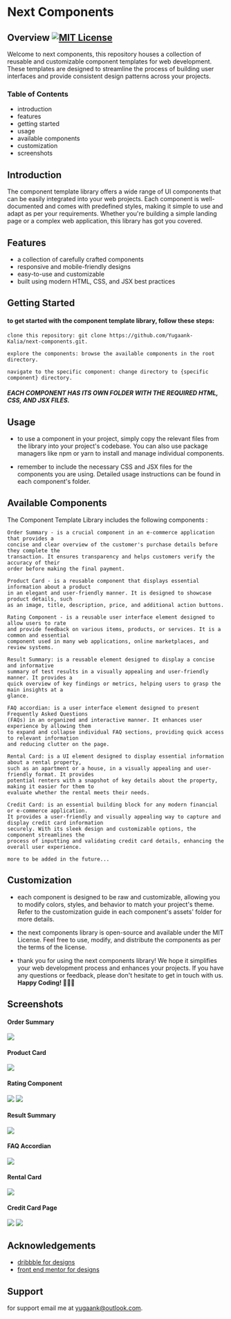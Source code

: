 # Next Components

## Overview [![MIT License](https://img.shields.io/badge/License-MIT-green.svg)](https://choosealicense.com/licenses/mit/)

Welcome to next components, this repository houses a collection of reusable and customizable component templates for web development. These templates are designed to streamline the process of building user
interfaces and provide consistent design patterns across your projects.

### Table of Contents

-   introduction
-   features
-   getting started
-   usage
-   available components
-   customization
-   screenshots

## Introduction

The component template library offers a wide range of UI components that can be easily integrated into your web projects. Each component is well-documented and comes with predefined styles, making it simple to use and adapt as per your requirements. Whether you're building a simple landing page or a complex web application, this library has got you covered.

## Features

-   a collection of carefully crafted components
-   responsive and mobile-friendly designs
-   easy-to-use and customizable
-   built using modern HTML, CSS, and JSX best practices

## Getting Started

#### to get started with the component template library, follow these steps:

```
clone this repository: git clone https://github.com/Yugaank-Kalia/next-components.git.

explore the components: browse the available components in the root directory.

navigate to the specific component: change directory to {specific component} directory.
```

#### **_EACH COMPONENT HAS ITS OWN FOLDER WITH THE REQUIRED HTML, CSS, AND JSX FILES._**

## Usage

-   to use a component in your project, simply copy the relevant files from the library into your project's codebase. You can also use package managers like npm or yarn to install and manage individual components.

-   remember to include the necessary CSS and JSX files for the components you are using. Detailed usage instructions can be found in each component's folder.

## Available Components

The Component Template Library includes the following components :

```
Order Summary - is a crucial component in an e-commerce application that provides a
concise and clear overview of the customer's purchase details before they complete the
transaction. It ensures transparency and helps customers verify the accuracy of their
order before making the final payment.

Product Card - is a reusable component that displays essential information about a product
in an elegant and user-friendly manner. It is designed to showcase product details, such
as an image, title, description, price, and additional action buttons.

Rating Component - is a reusable user interface element designed to allow users to rate
and provide feedback on various items, products, or services. It is a common and essential
component used in many web applications, online marketplaces, and review systems.

Result Summary: is a reusable element designed to display a concise and informative
summary of test results in a visually appealing and user-friendly manner. It provides a
quick overview of key findings or metrics, helping users to grasp the main insights at a
glance.

FAQ accordian: is a user interface element designed to present Frequently Asked Questions
(FAQs) in an organized and interactive manner. It enhances user experience by allowing them
to expand and collapse individual FAQ sections, providing quick access to relevant information
and reducing clutter on the page.

Rental Card: is a UI element designed to display essential information about a rental property,
such as an apartment or a house, in a visually appealing and user-friendly format. It provides
potential renters with a snapshot of key details about the property, making it easier for them to
evaluate whether the rental meets their needs.

Credit Card: is an essential building block for any modern financial or e-commerce application.
It provides a user-friendly and visually appealing way to capture and display credit card information
securely. With its sleek design and customizable options, the component streamlines the
process of inputting and validating credit card details, enhancing the overall user experience.

more to be added in the future...
```

## Customization

-   each component is designed to be raw and customizable, allowing you to modify colors, styles, and behavior to match your project's theme. Refer to the customization guide in each component's assets' folder for more details.

-   the next components library is open-source and available under the MIT License. Feel free to use, modify, and distribute the components as per the terms of the license.

-   thank you for using the next components library! We hope it simplifies your web development process and enhances your projects. If you have any questions or feedback, please don't hesitate to get in touch with us. **Happy Coding! 🧑‍💻🚀**

## Screenshots

#### Order Summary

![](order_summary/assets/design/desktop-design.jpg)

#### Product Card

![](product_card/assets/design/desktop-design.jpg)

#### Rating Component

![](rating_component/assets/design/desktop-design.jpg)
![](rating_component/assets/design/desktop-thank-you-state.jpg)

#### Result Summary

![](results_summary/public/results-summary-component-main/design/desktop-design.jpg)

#### FAQ Accordian

![](faq_component/assets/design/desktop-design.jpg)

#### Rental Card

![](rental_card/assets/rental_card.png)

#### Credit Card Page

![](credit_card/assets/images/credit_card.png)
![](credit_card/assets/images/credit_card_2.png)

## Acknowledgements

-   [dribbble for designs](https://dribbble.com/shots)
-   [front end mentor for designs](https://www.frontendmentor.io/home)

## Support

for support email me at yugaank@outlook.com.
